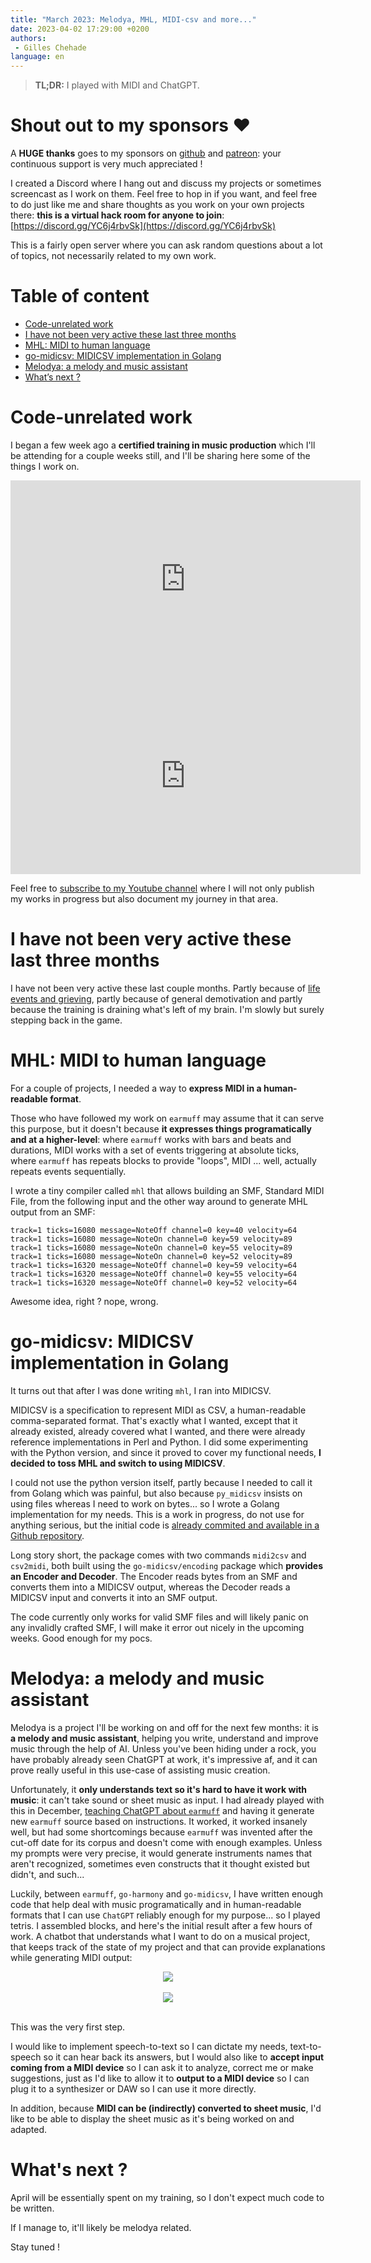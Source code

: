 ```yaml
---
title: "March 2023: Melodya, MHL, MIDI-csv and more..."
date: 2023-04-02 17:29:00 +0200
authors:
 - Gilles Chehade
language: en
---
```


<blockquote>
<b>TL;DR:</b>
I played with MIDI and ChatGPT.
</blockquote>


# Shout out to my sponsors &#x2764;&#xfe0f;

A **HUGE thanks** goes to my sponsors on [github](https://github.com/sponsors/poolpOrg)
and [patreon](https://www.patreon.com/gilles):
your continuous support is very much appreciated !

I created a Discord where I hang out and discuss my projects or sometimes screencast as I work on them.
Feel free to hop in if you want,
and feel free to do just like me and share thoughts as you work on your own projects there:
**this is a virtual hack room for anyone to join**: [https://discord.gg/YC6j4rbvSk](https://discord.gg/YC6j4rbvSk)

This is a fairly open server where you can ask random questions about a lot of topics,
not necessarily related to my own work.


# Table of content
- [Code-unrelated work](#code-unrelated-work)
- [I have not been very active these last three months](#i-have-not-been-very-active-these-last-three-months)
- [MHL: MIDI to human language](#mhl-midi-to-human-language)
- [go-midicsv: MIDICSV implementation in Golang](#go-midicsv-midicsv-implementation-in-golang)
- [Melodya: a melody and music assistant](#melodya-a-melody-and-music-assistant)
- [What’s next ?](#whats-next)


# Code-unrelated work
I began a few week ago a **certified training in music production** which I'll be attending for a couple weeks still,
and I'll be sharing here some of the things I work on.

<center>
<iframe width="560" height="315" src="https://www.youtube.com/embed/Ef8m4stneZ8" title="YouTube video player" frameborder="0" allow="accelerometer; autoplay; clipboard-write; encrypted-media; gyroscope; picture-in-picture; web-share" allowfullscreen></iframe></center>

<center>
<iframe width="560" height="315" src="https://www.youtube.com/embed/RrtTNPesJzU" title="YouTube video player" frameborder="0" allow="accelerometer; autoplay; clipboard-write; encrypted-media; gyroscope; picture-in-picture; web-share" allowfullscreen></iframe>
</center>

Feel free to [subscribe to my Youtube channel](https://www.youtube.com/channel/UCU-1Rn7gWhessHWwC3_EsEg)
where I will not only publish my works in progress but also document my journey in that area.


# I have not been very active these last three months
I have not been very active these last couple months.
Partly because of [life events and grieving](/posts/2023-03-01/i-love-you/),
partly because of general demotivation and partly because the training is draining what's left of my brain.
I'm slowly but surely stepping back in the game.


# MHL: MIDI to human language
For a couple of projects,
I needed a way to **express MIDI in a human-readable format**.

Those who have followed my work on `earmuff` may assume that it can serve this purpose,
but it doesn't because **it expresses things programatically and at a higher-level**:
where `earmuff` works with bars and beats and durations,
MIDI works with a set of events triggering at absolute ticks,
where `earmuff` has repeats blocks to provide "loops",
MIDI ... well, actually repeats events sequentially.

I wrote a tiny compiler called `mhl` that allows building an SMF,
Standard MIDI File,
from the following input and the other way around to generate MHL output from an SMF:
```
track=1 ticks=16080 message=NoteOff channel=0 key=40 velocity=64
track=1 ticks=16080 message=NoteOn channel=0 key=59 velocity=89
track=1 ticks=16080 message=NoteOn channel=0 key=55 velocity=89
track=1 ticks=16080 message=NoteOn channel=0 key=52 velocity=89
track=1 ticks=16320 message=NoteOff channel=0 key=59 velocity=64
track=1 ticks=16320 message=NoteOff channel=0 key=55 velocity=64
track=1 ticks=16320 message=NoteOff channel=0 key=52 velocity=64
```

Awesome idea, right ?
nope, wrong.


# go-midicsv: MIDICSV implementation in Golang
It turns out that after I was done writing `mhl`,
I ran into MIDICSV.

MIDICSV is a specification to represent MIDI as CSV,
a human-readable comma-separated format.
That's exactly what I wanted,
except that it already existed,
already covered what I wanted,
and there were already reference implementations in Perl and Python.
I did some experimenting with the Python version,
and since it proved to cover my functional needs,
**I decided to toss MHL and switch to using MIDICSV**.

I could not use the python version itself,
partly because I needed to call it from Golang which was painful,
but also because `py_midicsv` insists on using files whereas I need to work on bytes...
so I wrote a Golang implementation for my needs.
This is a work in progress,
do not use for anything serious,
but the initial code is [already commited and available in a Github repository](https://github.com/poolpOrg/go-midicsv).

Long story short,
the package comes with two commands `midi2csv` and `csv2midi`,
both built using the `go-midicsv/encoding` package which **provides an Encoder and Decoder**.
The Encoder reads bytes from an SMF and converts them into a MIDICSV output,
whereas the Decoder reads a MIDICSV input and converts it into an SMF output.

The code currently only works for valid SMF files and will likely panic on any invalidly crafted SMF,
I will make it error out nicely in the upcoming weeks.
Good enough for my pocs.


# Melodya: a melody and music assistant
Melodya is a project I'll be working on and off for the next few months:
it is **a melody and music assistant**,
helping you write, understand and improve music through the help of AI.
Unless you've been hiding under a rock,
you have probably already seen ChatGPT at work,
it's impressive af,
and it can prove really useful in this use-case of assisting music creation.

Unfortunately,
it **only understands text so it's hard to have it work with music**:
it can't take sound or sheet music as input.
I had already played with this in December,
[teaching ChatGPT about `earmuff`](/posts/2022-12-30/december-2022-some-more-earmuff-and-go-harmony/#chatgpt)
and having it generate new `earmuff` source based on instructions.
It worked,
it worked insanely well,
but had some shortcomings because `earmuff` was invented after the cut-off date for its corpus and doesn't come with enough examples.
Unless my prompts were very precise,
it would generate instruments names that aren't recognized,
sometimes even constructs that it thought existed but didn't,
and such...

Luckily,
between `earmuff`, `go-harmony` and `go-midicsv`,
I have written enough code that help deal with music programatically and in human-readable formats that I can use `ChatGPT` reliably enough for my purpose...
so I played tetris.
I assembled blocks,
and here's the initial result after a few hours of work.
A chatbot that understands what I want to do on a musical project,
that keeps track of the state of my project and that can provide explanations while generating MIDI output:

<center>
<img src="melodya.jpg" />
<br />
<br />
<img src="melodya2.jpg" />
<br />
<br />
</center>

This was the very first step.

I would like to implement speech-to-text so I can dictate my needs,
text-to-speech so it can hear back its answers,
but I would also like to **accept input coming from a MIDI device** so I can ask it to analyze, correct me or make suggestions,
just as I'd like to allow it to **output to a MIDI device** so I can plug it to a synthesizer or DAW so I can use it more directly.

In addition,
because **MIDI can be (indirectly) converted to sheet music**,
I'd like to be able to display the sheet music as it's being worked on and adapted.


# What's next ?
April will be essentially spent on my training,
so I don't expect much code to be written.

If I manage to,
it'll likely be melodya related.

Stay tuned !